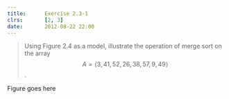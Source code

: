 ```yaml
---
title:      Exercise 2.3-1
clrs:       [2, 3]
date:       2012-08-22 22:00
---
```


>Using Figure 2.4 as a model, illustrate the operation of merge sort on the array $$A = \langle3, 41, 52, 26, 38, 57, 9, 49\rangle$$.

Figure goes here
